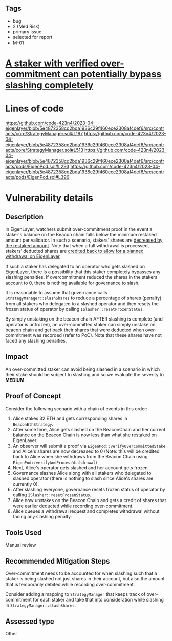 ## Tags

- bug
- 2 (Med Risk)
- primary issue
- selected for report
- M-01

# [A staker with verified over-commitment can potentially bypass slashing completely](https://github.com/code-423n4/2023-04-eigenlayer-findings/issues/408) 

# Lines of code

https://github.com/code-423n4/2023-04-eigenlayer/blob/5e4872358cd2bda1936c29f460ece2308af4def6/src/contracts/core/StrategyManager.sol#L197
https://github.com/code-423n4/2023-04-eigenlayer/blob/5e4872358cd2bda1936c29f460ece2308af4def6/src/contracts/core/StrategyManager.sol#L513
https://github.com/code-423n4/2023-04-eigenlayer/blob/5e4872358cd2bda1936c29f460ece2308af4def6/src/contracts/pods/EigenPod.sol#L293
https://github.com/code-423n4/2023-04-eigenlayer/blob/5e4872358cd2bda1936c29f460ece2308af4def6/src/contracts/pods/EigenPod.sol#L396


# Vulnerability details

## Description
In EigenLayer, watchers submit over-commitment proof in the event a staker's balance on the Beacon chain falls below the minimum restaked amount per validator. In such a scenario, stakers’ shares are [decreased by the restaked amount](https://github.com/code-423n4/2023-04-eigenlayer/blob/5e4872358cd2bda1936c29f460ece2308af4def6/src/contracts/pods/EigenPod.sol#L293). Note that when a full withdrawal is processed, stakers’ deducted shares are [credited back to allow for a planned withdrawal on EigenLayer](https://github.com/code-423n4/2023-04-eigenlayer/blob/5e4872358cd2bda1936c29f460ece2308af4def6/src/contracts/pods/EigenPod.sol#L396)

If such a staker has delegated to an operator who gets slashed on EigenLayer, there is a possibility that this staker completely bypasses any slashing penalties. If overcommitment reduced the shares in the stakers account to 0, there is nothing available for governance to slash.

It is reasonable to assume that governance calls `StrategyManager::slashShares` to reduce a percentage of shares (penalty) from all stakers who delegated to a slashed operator and then resets the frozen status of operator by calling `ISlasher::resetFrozenStatus`.

By simply unstaking on the beacon chain AFTER slashing is complete (and operator is unfrozen), an over-committed staker can simply unstake on beacon chain and get back their shares that were deducted when over-commitment was recorded (refer to PoC). Note that these shares have not faced any slashing penalties.

## Impact
An over-committed staker can avoid being slashed in a scenario in which their stake should be subject to slashing and so we evaluate the severity to **MEDIUM**.

## Proof of Concept
Consider the following scenario with a chain of events in this order:

1. Alice stakes 32 ETH and gets corresponding shares in `BeaconEthStrategy`.
2. After some time, Alice gets slashed on the BeaconChain and her current balance on the Beacon Chain is now less than what she restaked on EigenLayer.
3. An observer will submit a proof via `EigenPod::verifyOverCommittedStake` and Alice's shares are now decreased to 0 (Note: this will be credited back to Alice when she withdraws from the Beacon Chain using `EigenPod::verifyAndProcessWithdrawal`)
4. Next, Alice's operator gets slashed and her account gets frozen.
5. Governance slashes Alice along with all stakers who delegated to slashed operator (there is nothing to slash since Alice's shares are currently 0).
6. After slashing everyone, governance resets frozen status of operator by calling `ISlasher::resetFrozenStatus`.
7. Alice now unstakes on the Beacon Chain and gets a credit of shares that were earlier deducted while recording over-commitment.
8. Alice queues a withdrawal request and completes withdrawal without facing any slashing penalty.

## Tools Used
Manual review

## Recommended Mitigation Steps
Over-commitment needs to be accounted for when slashing such that a staker is being slashed not just shares in their account, but also the amount that is temporarily debited while recording over-commitment.

Consider adding a mapping to `StrategyManager` that keeps track of over-commitment for each staker and take that into consideration while slashing in `StrategyManager::slashShares`.


## Assessed type

Other